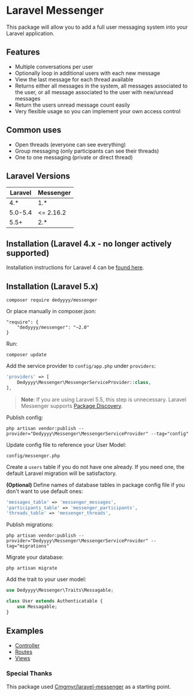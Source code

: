 

# Laravel Messenger
This package will allow you to add a full user messaging system into your Laravel application.



## Features
* Multiple conversations per user
* Optionally loop in additional users with each new message
* View the last message for each thread available
* Returns either all messages in the system, all messages associated to the user, or all message associated to the user with new/unread messages
* Return the users unread message count easily
* Very flexible usage so you can implement your own access control

## Common uses
* Open threads (everyone can see everything)
* Group messaging (only participants can see their threads)
* One to one messaging (private or direct thread)

## Laravel Versions

Laravel | Messenger
--- | ---
4.* | 1.*
5.0-5.4 | <= 2.16.2
5.5+ | 2.*

## Installation (Laravel 4.x - no longer actively supported)
Installation instructions for Laravel 4 can be [found here](https://github.com/dedyyyy/laravel-messenger/tree/v1).

## Installation (Laravel 5.x)
```
composer require dedyyyy/messenger
```

Or place manually in composer.json:

```
"require": {
    "dedyyyy/messenger": "~2.0"
}
```

Run:

```
composer update
```

Add the service provider to `config/app.php` under `providers`:

```php
'providers' => [
    Dedyyyy\Messenger\MessengerServiceProvider::class,
],
```

> **Note**: If you are using Laravel 5.5, this step is unnecessary. Laravel Messenger supports [Package Discovery](https://laravel.com/docs/5.5/packages#package-discovery).

Publish config:

```
php artisan vendor:publish --provider="Dedyyyy\Messenger\MessengerServiceProvider" --tag="config"
```
	
Update config file to reference your User Model:

```
config/messenger.php
```

Create a `users` table if you do not have one already. If you need one, the default Laravel migration will be satisfactory.

**(Optional)** Define names of database tables in package config file if you don't want to use default ones:

```php
'messages_table' => 'messenger_messages',
'participants_table' => 'messenger_participants',
'threads_table' => 'messenger_threads',
```
    
Publish migrations:

```
php artisan vendor:publish --provider="Dedyyyy\Messenger\MessengerServiceProvider" --tag="migrations"
```

Migrate your database:

```
php artisan migrate
```

Add the trait to your user model:

```php
use Dedyyyy\Messenger\Traits\Messagable;

class User extends Authenticatable {
    use Messagable;
}
```

## Examples
* [Controller](https://github.com/dedyyyy/laravel-messenger/tree/master/examples/MessagesController.php)
* [Routes](https://github.com/dedyyyy/laravel-messenger/tree/master/examples/routes.php)
* [Views](https://github.com/dedyyyy/laravel-messenger/tree/master/examples/views)


### Special Thanks
This package used [Cmgmyr/laravel-messenger](https://github.com/cmgmyr/laravel-messenger) as a starting point.
